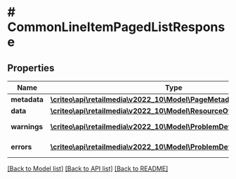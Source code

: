 # # CommonLineItemPagedListResponse

## Properties

Name | Type | Description | Notes
------------ | ------------- | ------------- | -------------
**metadata** | [**\criteo\api\retailmedia\v2022_10\Model\PageMetadata**](PageMetadata.md) |  | [optional]
**data** | [**\criteo\api\retailmedia\v2022_10\Model\ResourceOfCommonLineItem[]**](ResourceOfCommonLineItem.md) |  | [optional]
**warnings** | [**\criteo\api\retailmedia\v2022_10\Model\ProblemDetails[]**](ProblemDetails.md) |  | [optional] [readonly]
**errors** | [**\criteo\api\retailmedia\v2022_10\Model\ProblemDetails[]**](ProblemDetails.md) |  | [optional] [readonly]

[[Back to Model list]](../../README.md#models) [[Back to API list]](../../README.md#endpoints) [[Back to README]](../../README.md)
